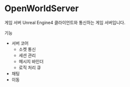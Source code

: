 # OpenWorldServer
게임 서버
Unreal Engine4 클라이언트와 통신하는 게임 서버입니다.

기능
- 서버 코어
  - 소켓 통신
  - 세션 관리
  - 메시지 바인더
  - 로직 처리 큐
- 채팅
- 이동
